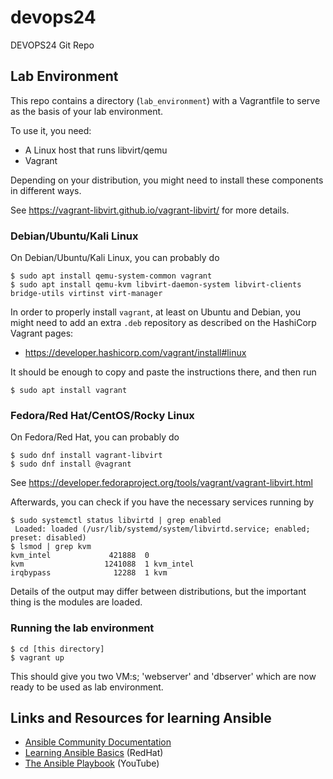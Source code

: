 # devops24
DEVOPS24 Git Repo

## Lab Environment

This repo contains a directory (`lab_environment`) with a Vagrantfile to serve as the basis
of your lab environment.

To use it, you need:

* A Linux host that runs libvirt/qemu
* Vagrant

Depending on your distribution, you might need to install these components in different ways.

See https://vagrant-libvirt.github.io/vagrant-libvirt/ for more details.

### Debian/Ubuntu/Kali Linux

On Debian/Ubuntu/Kali Linux, you can probably do

    $ sudo apt install qemu-system-common vagrant
    $ sudo apt install qemu-kvm libvirt-daemon-system libvirt-clients bridge-utils virtinst virt-manager

In order to properly install `vagrant`, at least on Ubuntu and Debian, you might need to add
an extra `.deb` repository as described on the HashiCorp Vagrant pages:

* https://developer.hashicorp.com/vagrant/install#linux

It should be enough to copy and paste the instructions there, and then run

    $ sudo apt install vagrant

### Fedora/Red Hat/CentOS/Rocky Linux

On Fedora/Red Hat, you can probably do

    $ sudo dnf install vagrant-libvirt
    $ sudo dnf install @vagrant

See https://developer.fedoraproject.org/tools/vagrant/vagrant-libvirt.html

Afterwards, you can check if you have the necessary services running by

    $ sudo systemctl status libvirtd | grep enabled
     Loaded: loaded (/usr/lib/systemd/system/libvirtd.service; enabled; preset: disabled)
    $ lsmod | grep kvm
    kvm_intel             421888  0
    kvm                  1241088  1 kvm_intel
    irqbypass              12288  1 kvm

Details of the output may differ between distributions, but the important thing is the modules are loaded.

### Running the lab environment

    $ cd [this directory]
    $ vagrant up

This should give you two VM:s; 'webserver' and 'dbserver' which are now ready to be used as lab environment.

## Links and Resources for learning Ansible

* [Ansible Community Documentation](https://docs.ansible.com/)
* [Learning Ansible Basics](https://www.redhat.com/en/topics/automation/learning-ansible-tutorial) (RedHat)
* [The Ansible Playbook](https://www.youtube.com/@AnsibleAutomation) (YouTube)
